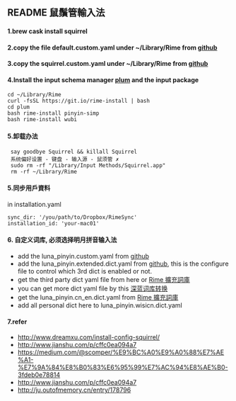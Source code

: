 ## README 鼠鬚管輸入法

#### 1.brew cask install squirrel

#### 2.copy the file default.custom.yaml under ~/Library/Rime from [github](https://github.com/wisicn/acethon_config/tree/master/Software/rime)

#### 3.copy the squirrel.custom.yaml under ~/Library/Rime from [github](https://github.com/wisicn/acethon_config/tree/master/Software/rime)

#### 4.Install the input schema manager [plum](https://github.com/rime/plum) and the input package

 ```
 cd ~/Library/Rime
 curl -fsSL https://git.io/rime-install | bash
 cd plum
 bash rime-install pinyin-simp
 bash rime-install wubi
 ```

#### 5.卸载办法

 ```
  say goodbye Squirrel && killall Squirrel
  系统偏好设置 - 键盘 - 输入源 - 鼠须管 ✗
  sudo rm -rf "/Library/Input Methods/Squirrel.app"
  rm -rf ~/Library/Rime
 ```

#### 5.同步用戶資料
in installation.yaml

 ```
sync_dir: '/you/path/to/Dropbox/RimeSync'
installation_id: 'your-mac01'
 ```

#### 6. 自定义词库, 必须选择明月拼音输入法
   * add the luna_pinyin.custom.yaml from [github](https://github.com/wisicn/acethon_config/tree/master/Software/rime)
   * add the luna_pinyin.extended.dict.yaml from [github](https://github.com/wisicn/acethon_config/tree/master/Software/rime), this is the configure file to control which 3rd dict is enabled or not.
   * get the third party dict yaml file from here or [Rime 擴充詞庫](https://github.com/rime-aca/dictionaries)
   * you can get more dict yaml file by this [深蓝词库转换](https://github.com/studyzy/imewlconverter)
   * get the luna_pinyin.cn_en.dict.yaml from [Rime 擴充詞庫](https://github.com/rime-aca/dictionaries) 
   * add all personal dict here to luna_pinyin.wisicn.dict.yaml


#### 7.refer

* http://www.dreamxu.com/install-config-squirrel/
* http://www.jianshu.com/p/cffc0ea094a7
* https://medium.com/@scomper/%E9%BC%A0%E9%A0%88%E7%AE%A1-%E7%9A%84%E8%B0%83%E6%95%99%E7%AC%94%E8%AE%B0-3fdeb0e78814
* http://www.jianshu.com/p/cffc0ea094a7
* http://ju.outofmemory.cn/entry/178796
